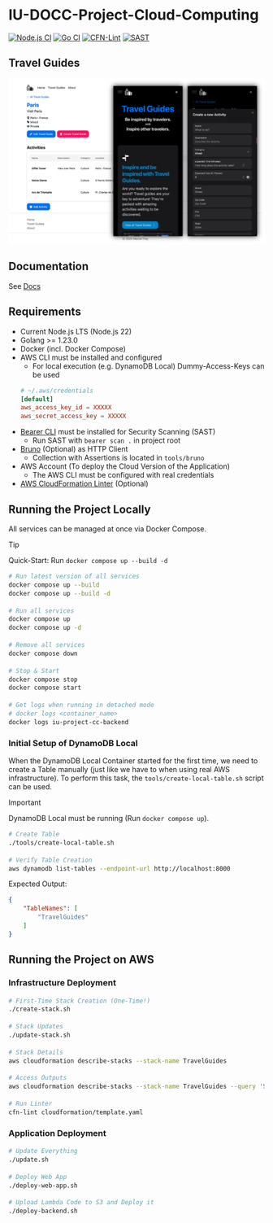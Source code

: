 # IU-DOCC-Project-Cloud-Computing

[![Node.js CI](https://github.com/marcelfrey29/IU-DOCC-Project-Cloud-Computing/actions/workflows/ci-node.yml/badge.svg)](https://github.com/marcelfrey29/IU-DOCC-Project-Cloud-Computing/actions/workflows/ci-node.yml)
[![Go CI](https://github.com/marcelfrey29/IU-DOCC-Project-Cloud-Computing/actions/workflows/ci-go.yml/badge.svg)](https://github.com/marcelfrey29/IU-DOCC-Project-Cloud-Computing/actions/workflows/ci-go.yml)
[![CFN-Lint](https://github.com/marcelfrey29/IU-DOCC-Project-Cloud-Computing/actions/workflows/cfn-lint.yml/badge.svg)](https://github.com/marcelfrey29/IU-DOCC-Project-Cloud-Computing/actions/workflows/cfn-lint.yml)
[![SAST](https://github.com/marcelfrey29/IU-DOCC-Project-Cloud-Computing/actions/workflows/sast.yml/badge.svg)](https://github.com/marcelfrey29/IU-DOCC-Project-Cloud-Computing/workflows/sast.yml)

## Travel Guides

![Application Demo](docs/assets/demo.png)

## Documentation

See [Docs](docs/docs.md)

## Requirements

- Current Node.js LTS (Node.js 22)
- Golang >= 1.23.0
- Docker (incl. Docker Compose)
- AWS CLI must be installed and configured
    - For local execution (e.g. DynamoDB Local) Dummy-Access-Keys can be used
    ```conf
    # ~/.aws/credentials
    [default]
    aws_access_key_id = XXXXX
    aws_secret_access_key = XXXXX
    ```
- [Bearer CLI](https://github.com/Bearer/bearer) must be installed for Security Scanning (SAST)
    - Run SAST with `bearer scan .` in project root
- [Bruno](https://www.usebruno.com/) (Optional) as HTTP Client
    - Collection with Assertions is located in `tools/bruno`
- AWS Account (To deploy the Cloud Version of the Application)
    - The AWS CLI must be configured with real credentials
- [AWS CloudFormation Linter](https://github.com/aws-cloudformation/cfn-lint) (Optional)

## Running the Project Locally

All services can be managed at once via Docker Compose.

> [!TIP]
> Quick-Start: Run `docker compose up --build -d`

```bash
# Run latest version of all services
docker compose up --build
docker compose up --build -d

# Run all services
docker compose up
docker compose up -d

# Remove all services
docker compose down

# Stop & Start
docker compose stop
docker compose start

# Get logs when running in detached mode
# docker logs <container_name>
docker logs iu-project-cc-backend
```

### Initial Setup of DynamoDB Local

When the DynamoDB Local Container started for the first time, we need to create a Table manually (just like we have to when using real AWS infrastructure).
To perform this task, the `tools/create-local-table.sh` script can be used. 

> [!IMPORTANT]
> DynamoDB Local must be running (Run `docker compose up`).

```bash
# Create Table
./tools/create-local-table.sh

# Verify Table Creation
aws dynamodb list-tables --endpoint-url http://localhost:8000
```

Expected Output: 
```json
{
    "TableNames": [
        "TravelGuides"
    ]
}
```

## Running the Project on AWS

### Infrastructure Deployment

```bash
# First-Time Stack Creation (One-Time!)
./create-stack.sh

# Stack Updates
./update-stack.sh

# Stack Details
aws cloudformation describe-stacks --stack-name TravelGuides

# Access Outputs
aws cloudformation describe-stacks --stack-name TravelGuides --query 'Stacks[0].Outputs[?OutputKey==`WebAppBucketName`].OutputValue' --output text

# Run Linter
cfn-lint cloudformation/template.yaml
```

### Application Deployment

```bash
# Update Everything
./update.sh

# Deploy Web App
./deploy-web-app.sh

# Upload Lambda Code to S3 and Deploy it
./deploy-backend.sh
```
